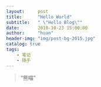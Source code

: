 ```yaml
---
layout:     post
title:      "Hello World"
subtitle:   " \"Hello Blog\""
date:       2018-10-23 15:00:00
author:     "huan"
header-img: "img/post-bg-2015.jpg"
catalog: true
tags:
    - 笔记
    - 随手
---
```


> “熊喵”


 
